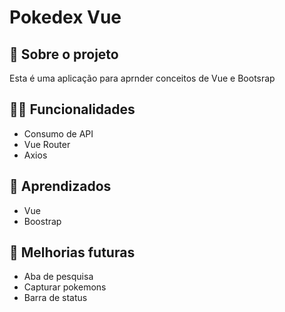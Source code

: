# Pokedex Vue

## 📑 Sobre o projeto

Esta é uma aplicação para aprnder conceitos de Vue e Bootsrap

## ✍🏻 Funcionalidades

- Consumo de API
- Vue Router
- Axios

## 🧠 Aprendizados

- Vue
- Boostrap


## 📆 Melhorias futuras

- Aba de pesquisa
- Capturar pokemons
- Barra de status
